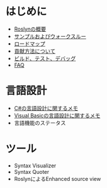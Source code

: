 # はじめに

* [Roslynの概要](overview.md)
* [サンプルおよびウォークスルー](samples.md)
* [ロードマップ](roadmap.md)
* [貢献方法について](how_to_contribute.md)
* [ビルド、テスト、デバッグ](build.md)
* [FAQ](faq.md)

# 言語設計

* [C#の言語設計に関するメモ](csharp_languagedesign.md)
* [Visual Basicの言語設計に関するメモ](vb_languagedesign.md)
* 言語機能のステータス

<!---
* [言語機能のステータス](featurestatus.md)
--->

# ツール

* Syntax Visualizer
* Syntax Quoter
* RoslynによるEnhanced source view

<!---
* [Syntax Visualizer](syntax_visualizer.md)
* [Syntax Quoter](syntax_quoter.md)
* Roslynによる[Enhanced source view](enhanced_source_view.md)
--->
